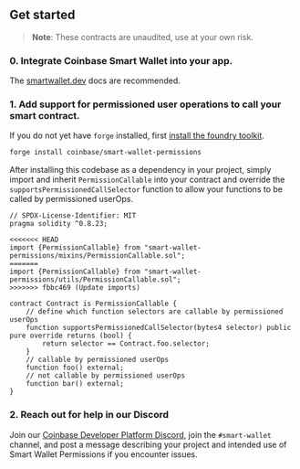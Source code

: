 ## Get started

> **Note**: These contracts are unaudited, use at your own risk.

### 0. Integrate Coinbase Smart Wallet into your app.

The [smartwallet.dev](https://www.smartwallet.dev/guides/session-keys) docs are recommended.

### 1. Add support for permissioned user operations to call your smart contract.

If you do not yet have `forge` installed, first [install the foundry toolkit](https://book.getfoundry.sh/getting-started/installation).

```bash
forge install coinbase/smart-wallet-permissions
```

After installing this codebase as a dependency in your project, simply import and inherit `PermissionCallable` into your contract and override the `supportsPermissionedCallSelector` function to allow your functions to be called by permissioned userOps.

```solidity
// SPDX-License-Identifier: MIT
pragma solidity ^0.8.23;

<<<<<<< HEAD
import {PermissionCallable} from "smart-wallet-permissions/mixins/PermissionCallable.sol";
=======
import {PermissionCallable} from "smart-wallet-permissions/utils/PermissionCallable.sol";
>>>>>>> fbbc469 (Update imports)

contract Contract is PermissionCallable {
    // define which function selectors are callable by permissioned userOps
    function supportsPermissionedCallSelector(bytes4 selector) public pure override returns (bool) {
        return selector == Contract.foo.selector;
    }
    // callable by permissioned userOps
    function foo() external;
    // not callable by permissioned userOps
    function bar() external;
}
```

### 2. Reach out for help in our Discord

Join our [Coinbase Developer Platform Discord](https://discord.com/invite/cdp/), join the `#smart-wallet` channel, and post a message describing your project and intended use of Smart Wallet Permissions if you encounter issues.

